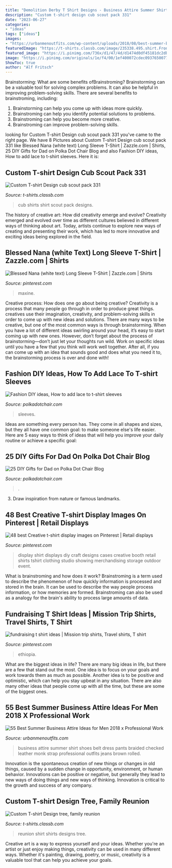 ```yaml
---
title: "Demolition Derby T Shirt Designs - Business Attire Summer Shirt Shoes Belt Dress Pants Braided Checked Leather Monk Strap Professional Outfits Jeans Brown Rolled"
description: "Custom t-shirt design cub scout pack 331"
date: "2023-06-27"
categories:
- "ideas"
tags: ["ideas"]
images:
- "https://urbanmenoutfits.com/wp-content/uploads/2018/08/best-summer-business-attire-ideas-for-men-2018-07-533x800.jpg"
featuredImage: "https://t-shirts.classb.com/image/235338.495.shirt.Front.jpg?1274319176"
featured_image: "https://i.pinimg.com/736x/d1/47/4d/d1474d0df45181dc2dba6cd218712630.jpg"
image: "https://i.pinimg.com/originals/1e/f4/00/1ef400072cdec0937650077f42a56c04.jpg"
ShowToc: true
author: "Alf Fritsch"
---
```



Brainstorming: What are some benefits ofBrainstroming?
Brainstorming can be a valuable tool for solving complex problems. It can also be helpful in improving problem-solving skills. There are several benefits to brainstroming, including: 
1) Brainstorming can help you come up with ideas more quickly. 
2) Brainstroming can help you identify potential solutions to problems. 
3) Brainstroming can help you become more creative. 
4) Brainstroming can improve problem-solving skills.

	

		
looking for Custom T-shirt Design cub scout pack 331 you've came to the right page. We have 8 Pictures about Custom T-shirt Design cub scout pack 331 like Blessed Nana (white text) Long Sleeve T-Shirt | Zazzle.com | Shirts, 25 DIY Gifts for Dad on Polka Dot Chair Blog and also Fashion DIY ideas, How to add lace to t-shirt sleeves. Here it is:
		
    
## Custom T-shirt Design Cub Scout Pack 331

<img loading=lazy src="https://t-shirts.classb.com/image/298240.495.shirt.Front.jpg?1283948977" onerror="this.onerror=null;this.src='https://tse3.mm.bing.net/th?id=OIP.JcuvuVjWe_slTIHiNYIV8QHaG3&amp;pid=15.1';" alt="Custom T-shirt Design cub scout pack 331">

_Source: t-shirts.classb.com_

>cub shirts shirt scout pack designs. 

	

The history of creative art: How did creativity emerge and evolve?
Creativity emerged and evolved over time as different cultures believed in different ways of thinking about art. Today, artists continue to explore new ways of creating and presenting their work, which has led to more innovative and exciting ideas being explored in the field.

    
## Blessed Nana (white Text) Long Sleeve T-Shirt | Zazzle.com | Shirts

<img loading=lazy src="https://i.pinimg.com/736x/d1/47/4d/d1474d0df45181dc2dba6cd218712630.jpg" onerror="this.onerror=null;this.src='https://tse4.mm.bing.net/th?id=OIP.0OQov1gx25oFXmSo8S2-YgHaHa&amp;pid=15.1';" alt="Blessed Nana (white text) Long Sleeve T-Shirt | Zazzle.com | Shirts">

_Source: pinterest.com_

>maxine. 

	

Creative process: How does one go about being creative?
Creativity is a process that many people go through in order to produce great things. creatives use their imagination, creativity, and problem-solving skills in order to come up with new ideas and solutions. There are many ways to be creative, but one of the most common ways is through brainstorming. When you have a lot of different ideas swirling around your head, it’s easy to start coming up with new ones. However, don’t forget about the process of brainstorming—don’t just let your thoughts run wild. Work on specific ideas until you have a few that you think will work well together. After all, if you can come up with an idea that sounds good and does what you need it to, the brainstorming process is over and done with!

    
## Fashion DIY Ideas, How To Add Lace To T-shirt Sleeves

<img loading=lazy src="https://www.polkadotchair.com/wp-content/uploads/2013/06/lace-t-shirt-idea-400x571.jpg" onerror="this.onerror=null;this.src='https://tse1.mm.bing.net/th?id=OIP.tWU05qAG4Jgnuz9dkTts8AAAAA&amp;pid=15.1';" alt="Fashion DIY ideas, How to add lace to t-shirt sleeves">

_Source: polkadotchair.com_

>sleeves. 

	

Ideas are something every person has. They come in all shapes and sizes, but they all have one common goal: to make someone else's life easier. Here are 5 easy ways to think of ideas that will help you improve your daily routine or achieve a specific goal: 

    
## 25 DIY Gifts For Dad On Polka Dot Chair Blog

<img loading=lazy src="https://www.polkadotchair.com/wp-content/uploads/2014/05/25-diy-gifts-for-dad.jpg" onerror="this.onerror=null;this.src='https://tse2.mm.bing.net/th?id=OIP.F53wOLMdFzs00hESd8MNHgHaKh&amp;pid=15.1';" alt="25 DIY Gifts for Dad on Polka Dot Chair Blog">

_Source: polkadotchair.com_

>. 

	

3. Draw inspiration from nature or famous landmarks.

    
## 48 Best Creative T-shirt Display Images On Pinterest | Retail Displays

<img loading=lazy src="https://i.pinimg.com/736x/c2/c2/b1/c2c2b1d8af026c679a069e0bcfaf22cb--tshirt-display-ideas-t-shirt-display.jpg" onerror="this.onerror=null;this.src='https://tse3.mm.bing.net/th?id=OIP.4jT2zba4BMXxTOPBF4J-hQHaJ3&amp;pid=15.1';" alt="48 best Creative t-shirt display images on Pinterest | Retail displays">

_Source: pinterest.com_

>display shirt displays diy craft designs cases creative booth retail shirts tshirt clothing studio showing merchandising storage outdoor event. 

	

What is brainstroming and how does it work?
Brainstroming is a term used to describe the phenomenon of how quickly information is processed and stored in the brain. It can be used to describe the way people process information, or how memories are formed. Brainstroming can also be used as a analogy for the brain's ability to process large amounts of data.

    
## Fundraising T Shirt Ideas | Mission Trip Shirts, Travel Shirts, T Shirt

<img loading=lazy src="https://i.pinimg.com/originals/1e/f4/00/1ef400072cdec0937650077f42a56c04.jpg" onerror="this.onerror=null;this.src='https://tse2.mm.bing.net/th?id=OIP.sEUIBPxuk3LIeN3GVJ2bjgHaIJ&amp;pid=15.1';" alt="fundraising t shirt ideas | Mission trip shirts, Travel shirts, T shirt">

_Source: pinterest.com_

>ethiopia. 

	

What are the biggest ideas in life?
There are many big ideas in life, but there are a few that stand out the most. One idea is to focus on your goals and work towards them as much as possible. Another idea is to be positive and optimistic, which can help you stay upbeat in any situation. There are also many other ideas that people come up with all the time, but these are some of the biggest ones.

    
## 55 Best Summer Business Attire Ideas For Men 2018 X Professional Work

<img loading=lazy src="https://urbanmenoutfits.com/wp-content/uploads/2018/08/best-summer-business-attire-ideas-for-men-2018-07-533x800.jpg" onerror="this.onerror=null;this.src='https://tse1.mm.bing.net/th?id=OIP.KK6osMMJsGCm97DpCtVH-gHaLH&amp;pid=15.1';" alt="55 Best Summer Business Attire Ideas for Men 2018 x Professional Work">

_Source: urbanmenoutfits.com_

>business attire summer shirt shoes belt dress pants braided checked leather monk strap professional outfits jeans brown rolled. 

	

Innovation is the spontaneous creation of new things or changes in old things, caused by a sudden change in opportunity, environment, or human behavior. Innovations can be positive or negative, but generally they lead to new ways of doing things and new ways of thinking. Innovation is critical to the growth and success of any company.

    
## Custom T-shirt Design Tree, Family Reunion

<img loading=lazy src="https://t-shirts.classb.com/image/235338.495.shirt.Front.jpg?1274319176" onerror="this.onerror=null;this.src='https://tse2.mm.bing.net/th?id=OIP.8UWK4RRU17wAkfWmYEnJCwHaG3&amp;pid=15.1';" alt="Custom T-shirt Design tree, family reunion">

_Source: t-shirts.classb.com_

>reunion shirt shirts designs tree. 

	

Creative art is a way to express yourself and your ideas. Whether you're an artist or just enjoy making things, creativity can be used in many different ways. Whether it's painting, drawing, poetry, or music, creativity is a valuable tool that can help you achieve your goals.

